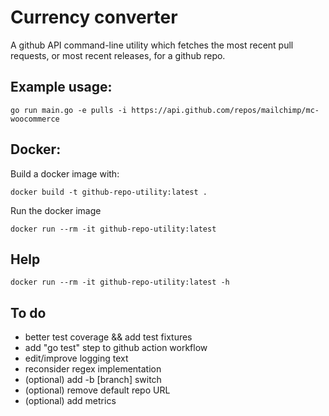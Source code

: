 Currency converter
=======================
A github API command-line utility which fetches the most recent pull requests, or most recent releases, for a github repo. 

Example usage: 
-----------
```
go run main.go -e pulls -i https://api.github.com/repos/mailchimp/mc-woocommerce
``` 

Docker:
-----------
Build a docker image with:
```
docker build -t github-repo-utility:latest .
```

Run the docker image

```
docker run --rm -it github-repo-utility:latest 
```
Help
--------
```
docker run --rm -it github-repo-utility:latest -h
```

To do
------------
 - better test coverage && add test fixtures
 - add "go test" step to github action workflow
 - edit/improve logging text
 - reconsider regex implementation
 - (optional) add -b [branch] switch
 - (optional) remove default repo URL
 - (optional) add metrics 

